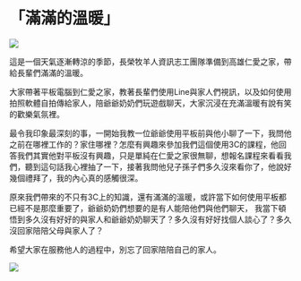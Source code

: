 # 「滿滿的溫暖」
![](https://imgur.com/Z8vvJ5S.jpg)

這是一個天氣逐漸轉涼的季節，長榮牧羊人資訊志工團隊準備到高雄仁愛之家，帶給長輩們滿滿的溫暖。

大家帶著平板電腦到仁愛之家，教著長輩們使用Line與家人們視訊，以及如何使用拍照軟體自拍傳給家人，陪爺爺奶奶們玩遊戲聊天，大家沉浸在充滿溫暖有說有笑的歡樂氣氛裡。

最令我印象最深刻的事，一開始我教一位爺爺使用平板前與他小聊了一下，我問他之前在哪裡工作的？家住哪裡？怎麼有興趣來參加我們這個使用3C的課程，他回答我們其實他對平板沒有興趣，只是單純在仁愛之家很無聊，想報名課程來看看我們，聽到這句話我心裡抽了一下，接著我問他兒子孫子們多久沒來看你了，他說好幾個禮拜了，我的內心真的感觸很深。

原來我們帶來的不只有3C上的知識，還有滿滿的溫暖，或許當下如何使用平板都已經不是那麼重要了，爺爺奶奶們想要的是有人能陪他們與他們聊天，
我當下頓悟到多久沒有好好的與家人和爺爺奶奶聊天了？多久沒有好好找個人談心了？多久沒回家陪陪父母與家人了？

希望大家在服務他人的過程中，別忘了回家陪陪自己的家人。


![](https://imgur.com/fFnmD2w.jpg)
